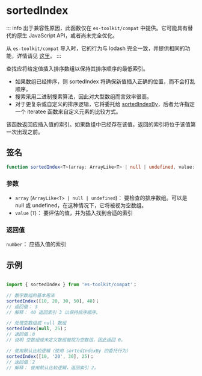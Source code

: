 # sortedIndex

::: info
出于兼容性原因，此函数仅在 `es-toolkit/compat` 中提供。它可能具有替代的原生 JavaScript API，或者尚未完全优化。

从 `es-toolkit/compat` 导入时，它的行为与 lodash 完全一致，并提供相同的功能，详情请见 [这里](../../../compatibility.md)。
:::

查找应将给定值插入排序数组以保持其排序顺序的最低索引。

- 如果数组已经排序，则 sortedIndex 将确保新值插入正确的位置，而不会打乱顺序。
- 搜索采用二进制搜索算法，因此对大型数组而言效率很高。
- 对于更复杂或自定义的排序逻辑，它将委托给 [sortedIndexBy](./sortedIndexBy.md)，后者允许指定一个 iteratee 函数来自定义元素的比较方式。

该函数返回应插入值的索引。如果数组中已经存在该值，返回的索引将位于该值第一次出现之前。

## 签名

```typescript
function sortedIndex<T>(array: ArrayLike<T> | null | undefined, value: T): number；
```

### 参数

- `array` (`ArrayLike<T> | null | undefined`)： 要检查的排序数组。可以是 null 或 undefined，在这种情况下，它将被视为空数组。
- `value` (`T`)： 要评估的值，并为插入找到合适的索引

### 返回值

`number`： 应插入值的索引

## 示例

```typescript

import { sortedIndex } from 'es-toolkit/compat'；

// 数字数组的基本用法
sortedIndex([10, 20, 30, 50], 40)；
// 返回值： 3
// 解释： 40 返回索引 3 以保持排序顺序。

// 处理空数组或 null 数组
sortedIndex(null, 25)；
// 返回值：0
// 说明 空数组或未定义数组被视为空数组，因此返回 0。

// 使用默认比较逻辑（使用 sortedIndexBy 的委托行为）
sortedIndex([10, '20', 30], 25)；
// 返回值：2
// 解释： 使用默认比较逻辑，返回索引 2。
```

